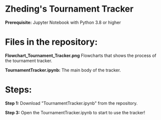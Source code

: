 # Zheding's Tournament Tracker

**Prerequisite:** Jupyter Notebook with Python 3.8 or higher

# Files in the repository:

**Flowchart_Tournament_Tracker.png** Flowcharts that shows the process of the tournament tracker.

**TournamentTracker.ipynb:** The main body of the tracker.

# Steps:

**Step 1:** Download "TournamentTracker.ipynb" from the repository.

**Step 3:** Open the TournamentTracker.ipynb to start to use the tracker!
